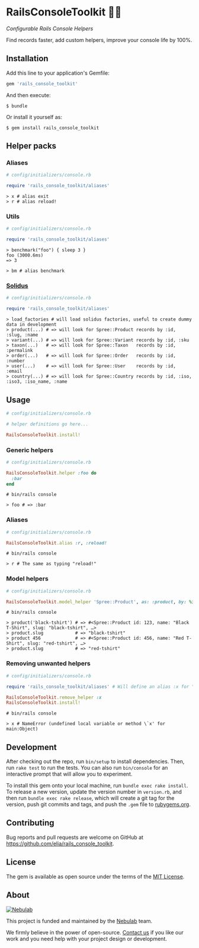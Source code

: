 # RailsConsoleToolkit 🔧🧰

*Configurable Rails Console Helpers*

Find records faster, add custom helpers, improve your console life by 100%.

## Installation

Add this line to your application's Gemfile:

```ruby
gem 'rails_console_toolkit'
```

And then execute:

    $ bundle

Or install it yourself as:

    $ gem install rails_console_toolkit


## Helper packs

### Aliases

```ruby
# config/initializers/console.rb

require 'rails_console_toolkit/aliases'
```

```
> x # alias exit
> r # alias reload!
```


### Utils

```ruby
# config/initializers/console.rb

require 'rails_console_toolkit/aliases'
```

```
> benchmark("foo") { sleep 3 }
foo (3000.6ms)
=> 3

> bm # alias benchmark
```


### [Solidus](https://solidus.io)

```ruby
# config/initializers/console.rb

require 'rails_console_toolkit/aliases'
```

```
> load_factories # will load solidus factories, useful to create dummy data in development
> product(...) # => will look for Spree::Product records by :id, :slug, :name
> variant(...) # => will look for Spree::Variant records by :id, :sku
> taxon(...)   # => will look for Spree::Taxon   records by :id, :permalink
> order(...)   # => will look for Spree::Order   records by :id, :number
> user(...)    # => will look for Spree::User    records by :id, :email
> country(...) # => will look for Spree::Country records by :id, :iso, :iso3, :iso_name, :name
```

## Usage

```ruby
# config/initializers/console.rb

# helper definitions go here...

RailsConsoleToolkit.install!
```


### Generic helpers

```ruby
# config/initializers/console.rb

RailsConsoleToolkit.helper :foo do
  :bar
end
```

```
# bin/rails console

> foo # => :bar
```

### Aliases

```ruby
# config/initializers/console.rb

RailsConsoleToolkit.alias :r, :reload!
```

```
# bin/rails console

> r # The same as typing "reload!"
```

### Model helpers

```ruby
# config/initializers/console.rb

RailsConsoleToolkit.model_helper 'Spree::Product', as: :product, by: %i[:name, :slug]
```


```
# bin/rails console

> product('black-tshirt') # => #<Spree::Product id: 123, name: "Black T-Shirt", slug: "black-tshirt", …>
> product.slug            # => "black-tshirt"
> product 456             # => #<Spree::Product id: 456, name: "Red T-Shirt", slug: "red-tshirt", …>
> product.slug            # => "red-tshirt"
```

### Removing unwanted helpers

```ruby
# config/initializers/console.rb

require 'rails_console_toolkit/aliases' # Will define an alias :x for "exit"

RailsConsoleToolkit.remove_helper :x
RailsConsoleToolkit.install!
```

```
# bin/rails console

> x # NameError (undefined local variable or method \`x' for main:Object)
```

## Development

After checking out the repo, run `bin/setup` to install dependencies. Then, run `rake test` to run the tests. You can also run `bin/console` for an interactive prompt that will allow you to experiment.

To install this gem onto your local machine, run `bundle exec rake install`. To release a new version, update the version number in `version.rb`, and then run `bundle exec rake release`, which will create a git tag for the version, push git commits and tags, and push the `.gem` file to [rubygems.org](https://rubygems.org).

## Contributing

Bug reports and pull requests are welcome on GitHub at https://github.com/elia/rails_console_toolkit.

## License

The gem is available as open source under the terms of the [MIT License](https://opensource.org/licenses/MIT).

## About

[![Nebulab][nebulab-logo]][nebulab]

This project is funded and maintained by the [Nebulab][nebulab] team.

We firmly believe in the power of open-source. [Contact us][contact-us] if you
like our work and you need help with your project design or development.

[nebulab]: https://nebulab.it/
[nebulab-logo]: https://nebulab.it/assets/images/public/logo.svg
[contact-us]: https://nebulab.it/contact-us/
